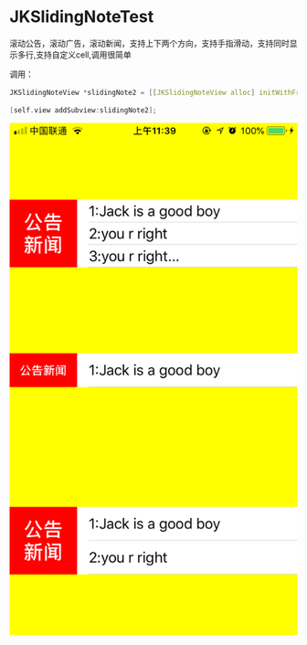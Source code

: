 # JKSlidingNoteTest
滚动公告，滚动广告，滚动新闻，支持上下两个方向，支持手指滑动，支持同时显示多行,支持自定义cell,调用很简单

调用：
```c
JKSlidingNoteView *slidingNote2 = [[JKSlidingNoteView alloc] initWithFrame:CGRectMake(CGRectGetMaxX(label2.frame), label2.frame.origin.y, [UIScreen mainScreen].bounds.size.width, label2.frame.size.height) showingLinesCount:1 timerInterval:2 direction:JKSlidingNoteViewScrollDirectionGoUp titlesArray:@[@"1:Jack is a good boy",@"2:you r right",@"3:you r right..."]];
```
```c
[self.view addSubview:slidingNote2];
```

![](https://raw.githubusercontent.com/JackYoung1989/JKSlidingNoteTest/master/ScreenShot.png)
